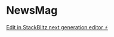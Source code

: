 # NewsMag

[Edit in StackBlitz next generation editor ⚡️](https://stackblitz.com/~/github.com/rogergarciapages/NewsMag)